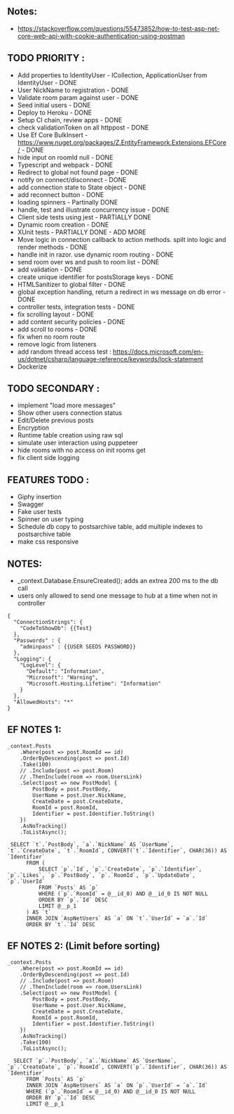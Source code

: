 ## Notes:
- https://stackoverflow.com/questions/55473852/how-to-test-asp-net-core-web-api-with-cookie-authentication-using-postman


## TODO PRIORITY :
- Add properties to IdentityUser - ICollection<UserRoom>, ApplicationUser from IdentityUser - DONE
- User NickName to registration - DONE
- Validate room param against user - DONE
- Seed initial users - DONE
- Deploy to Heroku - DONE
- Setup CI chain, review apps - DONE
- check validationToken on all httppost - DONE
- Use Ef Core BulkInsert - https://www.nuget.org/packages/Z.EntityFramework.Extensions.EFCore/ - DONE
- hide input on roomId null - DONE
- Typescript and webpack - DONE
- Redirect to global not found page - DONE
- notify on connect/disconnect - DONE
- add connection state to State object - DONE
- add reconnect button - DONE
- loading spinners - Partinally DONE
- handle, test and illustrate concurrency issue - DONE
- Client side tests using jest - PARTIALLY DONE
- Dynamic room creation - DONE
- XUnit tests - PARTIALLY DONE - ADD MORE
- Move logic in connection callback to action methods. spilt into logic and render methods - DONE
- handle init in razor. use dynamic room routing - DONE
- send room over ws and push to room list - DONE
- add validation - DONE 
- create unique identifier for postsStorage keys - DONE
- HTMLSanitizer to global filter - DONE
- global exception handling, return a redirect in ws message on db error - DONE
- controller tests, integration tests - DONE
- fix scrolling layout - DONE
- add content security policies - DONE
- add scroll to rooms - DONE
- fix when no room route
- remove logic from listeners
- add random thread access test : https://docs.microsoft.com/en-us/dotnet/csharp/language-reference/keywords/lock-statement
- Dockerize



## TODO SECONDARY : 
- implement "load more messages"
- Show other users connection status
- Edit/Delete previous posts
- Encryption
- Runtime table creation using raw sql
- simulate user interaction using puppeteer
- hide rooms with no access on init rooms get
- fix client side logging

## FEATURES TODO : 
- Giphy insertion
- Swagger
- Fake user tests
- Spinner on user typing
- Schedule db copy to postsarchive table, add multiple indexes to postsarchive table
- make css responsive

## NOTES:
- _context.Database.EnsureCreated(); adds an extrea 200 ms to the db call
- users only allowed to send one message to hub at a time when not in controller


```
{
  "ConnectionStrings": {
    "CodeToShowDb": {{Test}
  },
  "Passwords" : {
    "adminpass" : {{USER SEEDS PASSWORD}}
  },
  "Logging": {
    "LogLevel": {
      "Default": "Information",
      "Microsoft": "Warning",
      "Microsoft.Hosting.Lifetime": "Information"
    }
  },
  "AllowedHosts": "*"
}
```
## EF NOTES 1:

```
_context.Posts
    .Where(post => post.RoomId == id)
    .OrderByDescending(post => post.Id)
    .Take(100)
    // .Include(post => post.Room)
    // .ThenInclude(room => room.UsersLink)
    .Select(post => new PostModel { 
        PostBody = post.PostBody, 
        UserName = post.User.NickName, 
        CreateDate = post.CreateDate,
        RoomId = post.RoomId,
        Identifier = post.Identifier.ToString()
    })
    .AsNoTracking()
    .ToListAsync();

 SELECT `t`.`PostBody`, `a`.`NickName` AS `UserName`, `t`.`CreateDate`, `t`.`RoomId`, CONVERT(`t`.`Identifier`, CHAR(36)) AS `Identifier`
      FROM (
          SELECT `p`.`Id`, `p`.`CreateDate`, `p`.`Identifier`, `p`.`Likes`, `p`.`PostBody`, `p`.`RoomId`, `p`.`UpdateDate`, `p`.`UserId`
          FROM `Posts` AS `p`
          WHERE (`p`.`RoomId` = @__id_0) AND @__id_0 IS NOT NULL
          ORDER BY `p`.`Id` DESC
          LIMIT @__p_1
      ) AS `t`
      INNER JOIN `AspNetUsers` AS `a` ON `t`.`UserId` = `a`.`Id`
      ORDER BY `t`.`Id` DESC
```
## EF NOTES 2: (Limit before sorting)
```
_context.Posts
    .Where(post => post.RoomId == id)
    .OrderByDescending(post => post.Id)
    // .Include(post => post.Room)
    // .ThenInclude(room => room.UsersLink)
    .Select(post => new PostModel { 
        PostBody = post.PostBody, 
        UserName = post.User.NickName, 
        CreateDate = post.CreateDate,
        RoomId = post.RoomId,
        Identifier = post.Identifier.ToString()
    })
    .AsNoTracking()
    .Take(100)
    .ToListAsync();

  SELECT `p`.`PostBody`, `a`.`NickName` AS `UserName`, `p`.`CreateDate`, `p`.`RoomId`, CONVERT(`p`.`Identifier`, CHAR(36)) AS `Identifier`
      FROM `Posts` AS `p`
      INNER JOIN `AspNetUsers` AS `a` ON `p`.`UserId` = `a`.`Id`
      WHERE (`p`.`RoomId` = @__id_0) AND @__id_0 IS NOT NULL
      ORDER BY `p`.`Id` DESC
      LIMIT @__p_1
```